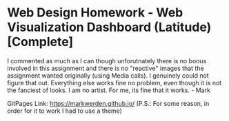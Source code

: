 # Web Design Homework - Web Visualization Dashboard (Latitude) [Complete]
I commented as much as I can though unforutnately there is no bonus involved in this assignment and there is no "reactive" images that the assignment wanted originally (using Media calls). I genuinely could not figure that out. Everything else works fine no problem, even though it is not the fanciest of looks. I am no artist. For me, its fine that it works. - Mark

GitPages Link: https://markwerden.github.io/
(P.S.: For some reason, in order for it to work I had to use a theme)
